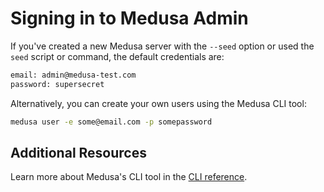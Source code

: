 # Signing in to Medusa Admin

If you've created a new Medusa server with the `--seed` option or used the `seed` script or command, the default credentials are:

```bash noReport noHeader
email: admin@medusa-test.com
password: supersecret
```

Alternatively, you can create your own users using the Medusa CLI tool:

```bash
medusa user -e some@email.com -p somepassword
```

## Additional Resources

Learn more about Medusa's CLI tool in the [CLI reference](../cli/reference.md).
